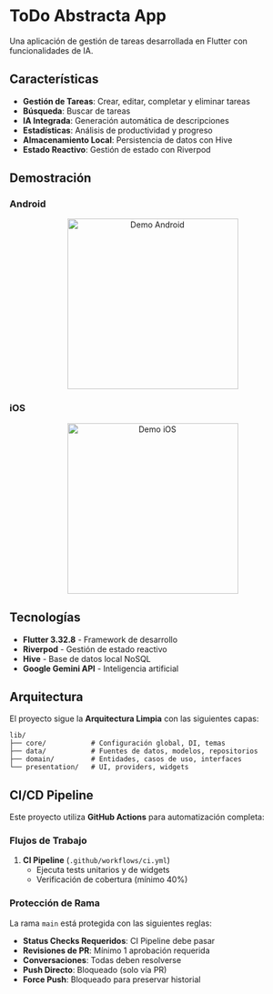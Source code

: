 # ToDo Abstracta App

Una aplicación de gestión de tareas desarrollada en Flutter con funcionalidades de IA.

## Características

- **Gestión de Tareas**: Crear, editar, completar y eliminar tareas
- **Búsqueda**: Buscar de tareas
- **IA Integrada**: Generación automática de descripciones
- **Estadísticas**: Análisis de productividad y progreso
- **Almacenamiento Local**: Persistencia de datos con Hive
- **Estado Reactivo**: Gestión de estado con Riverpod

## Demostración

### Android
<div align="center">
  <img src="assets/demo/android_demo" alt="Demo Android" width="300" />
</div>

### iOS
<div align="center">
  <img src="assets/demo/ios_demo" alt="Demo iOS" width="300" />
</div>

## Tecnologías

- **Flutter 3.32.8** - Framework de desarrollo
- **Riverpod** - Gestión de estado reactivo
- **Hive** - Base de datos local NoSQL
- **Google Gemini API** - Inteligencia artificial

## Arquitectura

El proyecto sigue la **Arquitectura Limpia** con las siguientes capas:

```
lib/
├── core/           # Configuración global, DI, temas
├── data/           # Fuentes de datos, modelos, repositorios
├── domain/         # Entidades, casos de uso, interfaces
└── presentation/   # UI, providers, widgets
```

## CI/CD Pipeline

Este proyecto utiliza **GitHub Actions** para automatización completa:

### Flujos de Trabajo

1. **CI Pipeline** (`.github/workflows/ci.yml`)
   - Ejecuta tests unitarios y de widgets
   - Verificación de cobertura (mínimo 40%)

### Protección de Rama

La rama `main` está protegida con las siguientes reglas:

- **Status Checks Requeridos**: CI Pipeline debe pasar
- **Revisiones de PR**: Mínimo 1 aprobación requerida
- **Conversaciones**: Todas deben resolverse
- **Push Directo**: Bloqueado (solo vía PR)
- **Force Push**: Bloqueado para preservar historial
